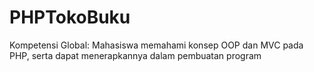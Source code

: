 # PHPTokoBuku

Kompetensi Global:
Mahasiswa memahami konsep OOP dan MVC pada PHP, serta dapat menerapkannya dalam pembuatan program

